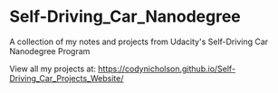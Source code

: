# Self-Driving_Car_Nanodegree

A collection of my notes and projects from Udacity's Self-Driving Car Nanodegree Program

View all my projects at: https://codynicholson.github.io/Self-Driving_Car_Projects_Website/
